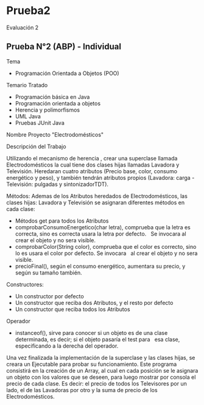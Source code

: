 # Prueba2
Evaluación 2 

Prueba N°2 (ABP) - Individual
----------------

Tema
+ Programación Orientada a Objetos (POO)

Temario Tratado
* Programación básica en Java
* Programación orientada a objetos
* Herencia y polimorfismos
* UML Java
* Pruebas JUnit Java

Nombre Proyecto "Electrodomésticos"

Descripción del Trabajo

Utilizando el mecanismo de herencia , crear una superclase llamada Electrodomésticos la cual tiene dos clases hijas llamadas
Lavadora y Televisión. Heredaran cuatro atributos (Precio base, color, consumo energético y peso), y también tendrán atributos
propios (Lavadora: carga - Televisión: pulgadas y sintonizadorTDT).

Métodos:
Ademas de los Atributos heredados de Electrodomésticos, las clases hijas: Lavadora y Televisión se asignaran diferentes
métodos en cada clase:
- Métodos get para todos los Atributos
- comprobarConsumoEnergetico(char letra), comprueba que la letra es correcta, sino es correcta usara la letra por defecto.
  Se invocara al crear el objeto y no sera visible.
- comprobarColor(String color), comprueba que el color es correcto, sino lo es usara el color por defecto. Se invocara
  al crear el objeto y no sera visible.
- precioFinal(), según el consumo energético, aumentara su precio, y según su tamaño también.

Constructores:
- Un constructor por defecto
- Un constructor que reciba dos Atributos, y el resto por defecto
- Un constructor que reciba todos los Atributos

Operador
- instanceof(), sirve para conocer si un objeto es de una clase determinada, es decir; si el objeto pasaría el test para 
  esa clase, especificando a la derecha del operador.

Una vez finalizada la implementación de la superclase y las clases hijas, se creara un Ejecutable para probar su funcionamiento.
Este programa consistirá en la creación de un Array, al cual en cada posición se le asignara un objeto con los valores que se 
deseen, para luego mostrar por consola el precio de cada clase. Es decir: el precio de todos los Televisores por un lado, el de las
Lavadoras por otro y la suma de precio de los Electrodomésticos.
